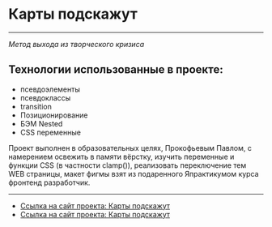 # Карты подскажут
***
_Метод выхода из творческого кризиса_

## __Технологии использованные в проекте:__

* псевдоэлементы
* псевдоклассы
* transition
* Позиционирование
* БЭМ Nested
* CSS переменные


Проект выполнен в образовательных целях, Прокофьевым Павлом,
c намерением освежить в памяти вёрстку, изучить переменные и функции CSS (в частности clamp()), реализовать переключение тем WEB страницы, макет фигмы взят из подаренного Япрактикумом курса фронтенд разработчик.

***

* [Ссылка на сайт проекта: Карты подскажут](https://karty-podskazhut-main.vercel.app/)
* <a href="https://karty-podskazhut-main.vercel.app/" target="_blank">Ссылка на сайт проекта: Карты подскажут</a>
